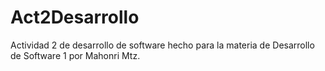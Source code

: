 # Act2Desarrollo
Actividad 2 de desarrollo de software hecho para la materia de Desarrollo de Software 1 por Mahonri Mtz. 

